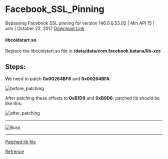 # Facebook_SSL_Pinning
Bypassing Facebook SSL pinning for version 146.0.0.53.92 | Min API 15 | arm | October 22, 2017
[Download Link](https://www.apkmirror.com/apk/facebook-2/facebook/facebook-146-0-0-53-92-release/facebook-146-0-0-53-92-2-android-apk-download/)


#### libcoldstart.so

Replace the libcoldstart.so file in **/data/data/com.facebook.katana/lib-xzs**



## Steps:



We need to patch **0x00264BF8** and **0x00264BFA**:

![before_patching](https://raw.githubusercontent.com/pouyadarabi/Facebook_SSL_Pinning/master/arm/before.jpg?1234)


After patching these offsets to **0xB1D9** and **0xB9D6**, patched lib should be like this:


![after_patching](https://raw.githubusercontent.com/pouyadarabi/Facebook_SSL_Pinning/master/arm/after.jpg?1234)

---

![Burp](https://raw.githubusercontent.com/pouyadarabi/Facebook_SSL_Pinning/master/arm/burp.jpg?123)

---



[Patched lib file](https://github.com/pouyadarabi/Facebook_SSL_Pinning/blob/master/arm/libcoldstart.so)

[Refrence](https://serializethoughts.com/2016/08/18/bypassing-ssl-pinning-in-android-applications/)

